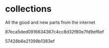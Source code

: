 # collections


All the good and new parts from the internet


87eca5ded0916634367c4cc8d32f80e7fd9ef6ef

57428b6e21399b1383ef
